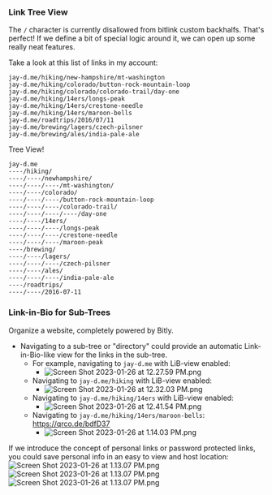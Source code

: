 ### Link Tree View

The `/` character is currently disallowed from bitlink custom backhalfs. That's perfect! If we define a bit of special logic around it, we can open up some really neat features.

Take a look at this list of links in my account:
```
jay-d.me/hiking/new-hampshire/mt-washington
jay-d.me/hiking/colorado/button-rock-mountain-loop
jay-d.me/hiking/colorado/colorado-trail/day-one
jay-d.me/hiking/14ers/longs-peak
jay-d.me/hiking/14ers/crestone-needle
jay-d.me/hiking/14ers/maroon-bells
jay-d.me/roadtrips/2016/07/11
jay-d.me/brewing/lagers/czech-pilsner
jay-d.me/brewing/ales/india-pale-ale
```

Tree View!
```
jay-d.me
----/hiking/
----/----/newhampshire/
----/----/----/mt-washington/
----/----/colorado/
----/----/----/button-rock-mountain-loop
----/----/----/colorado-trail/
----/----/----/----/day-one
----/----/14ers/
----/----/----/longs-peak
----/----/----/crestone-needle
----/----/----/maroon-peak
----/brewing/
----/----/lagers/
----/----/----/czech-pilsner
----/----/ales/
----/----/----/india-pale-ale
----/roadtrips/
----/----/2016-07-11
```

### Link-in-Bio for Sub-Trees

Organize a website, completely powered by Bitly.

* Navigating to a sub-tree or "directory" could provide an automatic Link-in-Bio-like view for the links in the sub-tree.
  * For example, navigating to `jay-d.me` with LiB-view enabled:
    * ![Screen Shot 2023-01-26 at 12.27.59 PM.png](..%2F..%2F..%2F..%2F..%2F..%2F..%2Fvar%2Ffolders%2Fbr%2Fgfhq9g_n65bc_pz3fq1rv1hw0000gr%2FT%2FTemporaryItems%2FNSIRD_screencaptureui_yGdBuy%2FScreen%20Shot%202023-01-26%20at%2012.27.59%20PM.png)
  * Navigating to `jay-d.me/hiking` with LiB-view enabled:
    * ![Screen Shot 2023-01-26 at 12.32.03 PM.png](..%2F..%2F..%2F..%2F..%2F..%2F..%2Fvar%2Ffolders%2Fbr%2Fgfhq9g_n65bc_pz3fq1rv1hw0000gr%2FT%2FTemporaryItems%2FNSIRD_screencaptureui_egIEGp%2FScreen%20Shot%202023-01-26%20at%2012.32.03%20PM.png)
  * Navigating to `jay-d.me/hiking/14ers` with LiB-view enabled:
    * ![Screen Shot 2023-01-26 at 12.41.54 PM.png](..%2F..%2F..%2F..%2F..%2F..%2F..%2Fvar%2Ffolders%2Fbr%2Fgfhq9g_n65bc_pz3fq1rv1hw0000gr%2FT%2FTemporaryItems%2FNSIRD_screencaptureui_hZfpdb%2FScreen%20Shot%202023-01-26%20at%2012.41.54%20PM.png)
  * Navigating to `jay-d.me/hiking/14ers/maroon-bells`: https://qrco.de/bdfD37
    * ![Screen Shot 2023-01-26 at 1.14.03 PM.png](..%2F..%2F..%2F..%2F..%2F..%2F..%2Fvar%2Ffolders%2Fbr%2Fgfhq9g_n65bc_pz3fq1rv1hw0000gr%2FT%2FTemporaryItems%2FNSIRD_screencaptureui_6gUefv%2FScreen%20Shot%202023-01-26%20at%201.14.03%20PM.png)

If we introduce the concept of personal links or password protected links, you could save personal info in an easy to view and host location:
![Screen Shot 2023-01-26 at 1.13.07 PM.png](..%2F..%2F..%2F..%2F..%2FDesktop%2FScreen%20Shot%202023-01-26%20at%201.13.07%20PM.png)
![Screen Shot 2023-01-26 at 1.13.07 PM.png](..%2F..%2F..%2F..%2F..%2FDesktop%2FScreen%20Shot%202023-01-26%20at%201.19.02%20PM.png)
![Screen Shot 2023-01-26 at 1.13.07 PM.png](..%2F..%2F..%2F..%2F..%2FDesktop%2FScreen%20Shot%202023-01-26%20at%201.21.18%20PM.png)
